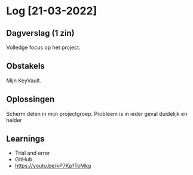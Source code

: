 # Log [21-03-2022]
 
## Dagverslag (1 zin)
Volledge focus op het project.

## Obstakels
Mijn KeyVault.

## Oplossingen
Scherm delen in mijn projectgroep. Probleem is in ieder geval duidelijk en helder

## Learnings
- Trial and error
- GitHub
- https://youtu.be/kP7KpfToMkg